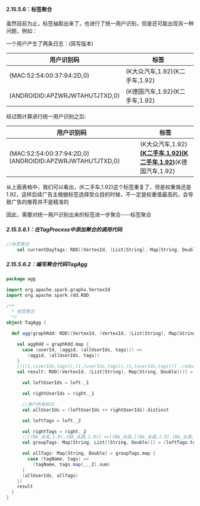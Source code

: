 #### 2.15.5.6：标签聚合

虽然目前为止，标签抽取出来了，也进行了统一用户识别，但是还可能出现另一种问题，例如：

一个用户产生了两条日志：(简写版本)

| 用户识别码                     | 标签                           |
| ------------------------------ | ------------------------------ |
| (MAC:52:54:00:37:94:2D,0)      | (K大众汽车,1.92)(K二手车,1.92) |
| (ANDROIDID:APZWRJWTAHUTJTXD,0) | (K德国汽车,1.92)(K二手车,1.92) |

经过图计算进行统一用户识别之后:

| 用户识别码                                              | 标签                                                         |
| ------------------------------------------------------- | ------------------------------------------------------------ |
| (MAC:52:54:00:37:94:2D,0)(ANDROIDID:APZWRJWTAHUTJTXD,0) | (K大众汽车,1.92)**<u>(K二手车,1.92)(K二手车,1.92)</u>**(K德国汽车,1.92) |

从上面表格中，我们可以看出，(K二手车,1.92)这个标签重复了，但是权重值还是1.92，这样后续广告主根据标签选择受众目的时候，不一定是权重值最高的，会导致广告的推荐并不是精准的

因此，需要对统一用户识别出来的标签进一步聚合----标签聚合

##### 2.15.5.6.1：在TagProcess中添加聚合的调用代码

```scala
//标签聚合
    val currentDayTags: RDD[(VertexId, (List[String], Map[String, Double]))] = TagAgg.agg(graphRdd)
```

##### 2.15.5.6.2：编写聚合代码TagAgg

##### 

```scala
package agg

import org.apache.spark.graphx.VertexId
import org.apache.spark.rdd.RDD

/**
  * 标签聚合
  */
object TagAgg {

  def agg(graphRdd: RDD[(VertexId, (VertexId, (List[String], Map[String, Double])))]):RDD[(VertexId, (List[String], Map[String, Double]))]={

    val aggRdd = graphRdd.map {
      case (userId, (aggid, (allUserIds, tags))) =>
        (aggid, (allUserIds, tags))
    }
    //[(1,(userIds,tags)),(1,(userIds,tags)),(1,(userIds,tags))] .reduceByKey
    val result: RDD[(VertexId, (List[String], Map[String, Double]))] = aggRdd.reduceByKey((left, right) => {

      val leftUserIds = left._1

      val rightUserIds = right._1

      //用户所有标识
      val allUserIds = (leftUserIds ++ rightUserIds).distinct

      val leftTags = left._2

      val rightTags = right._2
      //[(BA_永昌,1.0),(BA_永昌,1.0)] =>[(BA_永昌,[(BA_永昌,1.0),(BA_永昌,1.0)])]
      val groupTags: Map[String, List[(String, Double)]] = (leftTags.toList ++ rightTags.toList).groupBy(_._1)

      val allTags: Map[String, Double] = groupTags.map {
        case (tagName, tags) =>
          (tagName, tags.map(_._2).sum)
      }
      (allUserIds, allTags)
    })
    result
  }
}

```

#### 